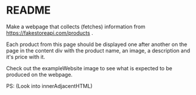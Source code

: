 # README

Make a webpage that collects (fetches) information from https://fakestoreapi.com/products .

Each product from this page should be displayed one after another on the page in the content div with the product name, an image, a description and it's price with it.

Check out the exampleWebsite image to see what is expected to be produced on the webpage.

PS: (Look into innerAdjacentHTML)
